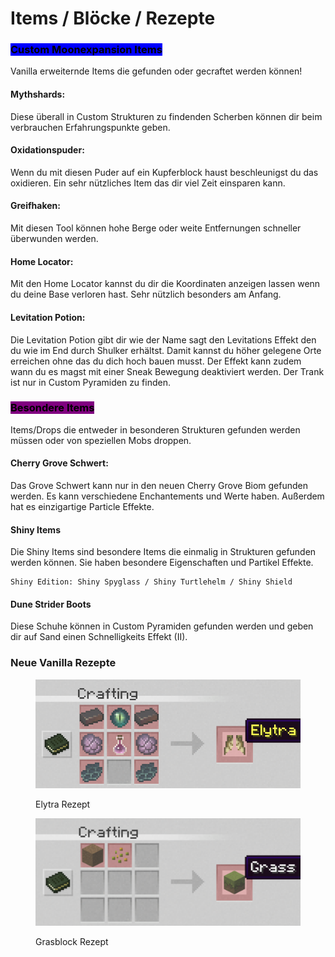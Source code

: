 # Items / Blöcke / Rezepte

### <mark style="background-color:blue;">Custom Moonexpansion Items</mark>

Vanilla erweiternde Items die gefunden oder gecraftet werden können!

#### Mythshards:

Diese überall in Custom Strukturen zu findenden Scherben können dir beim verbrauchen Erfahrungspunkte geben.

#### Oxidationspuder:

Wenn du mit diesen Puder auf ein Kupferblock haust beschleunigst du das oxidieren. Ein sehr nützliches Item das dir viel Zeit einsparen kann.

#### Greifhaken:

Mit diesen Tool können hohe Berge oder weite Entfernungen schneller überwunden werden.

#### Home Locator:

Mit den Home Locator kannst du dir die Koordinaten anzeigen lassen wenn du deine Base verloren hast. Sehr nützlich besonders am Anfang.

#### Levitation Potion:

Die Levitation Potion gibt dir wie der Name sagt den Levitations Effekt den du wie im End durch Shulker erhältst. Damit kannst du höher gelegene Orte erreichen ohne das du dich hoch bauen musst. Der Effekt kann zudem wann du es magst mit einer Sneak Bewegung deaktiviert werden. Der Trank ist nur in Custom Pyramiden zu finden.



### <mark style="background-color:purple;">Besondere Items</mark>

Items/Drops die entweder in besonderen Strukturen gefunden werden müssen oder von speziellen Mobs droppen.&#x20;

#### Cherry Grove Schwert:

Das Grove Schwert kann nur in den neuen Cherry Grove Biom gefunden werden. Es kann verschiedene Enchantements und Werte haben. Außerdem hat es einzigartige Particle Effekte.

#### Shiny Items

Die Shiny Items sind besondere Items die einmalig in Strukturen gefunden werden können. Sie haben besondere Eigenschaften und Partikel Effekte.

```
Shiny Edition: Shiny Spyglass / Shiny Turtlehelm / Shiny Shield
```

#### Dune Strider Boots

Diese Schuhe können in Custom Pyramiden gefunden werden und geben dir auf Sand einen Schnelligkeits Effekt (II).

### Neue Vanilla Rezepte

<figure><img src="../../.gitbook/assets/Elytra.png" alt=""><figcaption><p>Elytra Rezept</p></figcaption></figure>

<figure><img src="../../.gitbook/assets/Gras.png" alt=""><figcaption><p>Grasblock Rezept</p></figcaption></figure>
